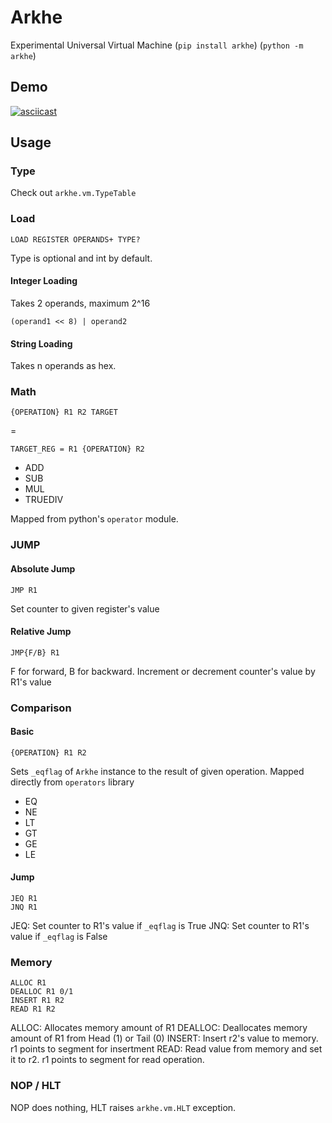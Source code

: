 # Arkhe
Experimental Universal Virtual Machine (`pip install arkhe`) (`python -m arkhe`)
## Demo
[![asciicast](https://asciinema.org/a/ILB4AeuGsPpVspaCKnIziayiJ.svg)](https://asciinema.org/a/ILB4AeuGsPpVspaCKnIziayiJ)

## Usage
### Type
Check out `arkhe.vm.TypeTable`
### Load
```
LOAD REGISTER OPERANDS+ TYPE?
```
Type is optional and int by default. 
#### Integer Loading
Takes 2 operands, maximum 2^16
```
(operand1 << 8) | operand2
```
#### String Loading
Takes n operands as hex. 
### Math
```
{OPERATION} R1 R2 TARGET
```
=
```
TARGET_REG = R1 {OPERATION} R2
```

- ADD
- SUB
- MUL
- TRUEDIV

Mapped from python's `operator` module. 
### JUMP
#### Absolute Jump
```
JMP R1
```
Set counter to given register's value
#### Relative Jump
```
JMP{F/B} R1
```
F for forward, B for backward. Increment or decrement counter's value by R1's value
### Comparison
#### Basic
```
{OPERATION} R1 R2
```
Sets `_eqflag` of `Arkhe` instance to the result of given operation. Mapped directly from `operators` library

- EQ
- NE
- LT
- GT
- GE
- LE
#### Jump
```
JEQ R1
JNQ R1
```
JEQ: Set counter to R1's value if `_eqflag` is True
JNQ: Set counter to R1's value if `_eqflag` is False
### Memory
```
ALLOC R1
DEALLOC R1 0/1
INSERT R1 R2
READ R1 R2
```
ALLOC: Allocates memory amount of R1
DEALLOC: Deallocates memory amount of R1 from Head (1) or Tail (0)
INSERT: Insert r2's value to memory. r1 points to segment for insertment
READ: Read value from memory and set it to r2. r1 points to segment for read operation.

### NOP / HLT
NOP does nothing, HLT raises `arkhe.vm.HLT` exception.
